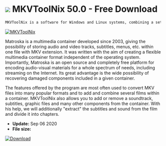 # ![](https://cdn.softexe.net/static/icon/win.gif) MKVToolNix 50.0 - Free Download

```sh
MKVToolNix is ​​a software for Windows and Linux systems, combining a set of tools for creating and editing files in the MKV (Matroska) format.
```
[![MKVToolNix](https://gallery.dpcdn.pl/imgc/Tools/3096/g_-_420x350_1.5_-_x20170228143739_0.png)](https://softexe.net/win/multimedia/video/mkvtoolnix:hepa.html)

Matroska is a multimedia container developed since 2003, giving the possibility of storing audio and video tracks, subtitles, menus, etc. within one file with MKV extension. It was written with the aim of creating a flexible multimedia container format independent of the operating system. Importantly, Matroska is an open source and completely free platform for encoding audio-visual materials for a whole spectrum of needs, including streaming on the Internet. Its great advantage is the wide possibility of recovering damaged components included in a given container. 
 
 The features offered by the program are most often used to convert MKV files into many popular formats and to add and combine several films within a container. MKVToolNix also allows you to add or remove a soundtrack, subtitles, graphic files and many other components from the container. With his help, we will additionally "extract" the subtitles and sound from the film and divide it into chapters.


- **Update:** Sep 06 2020
- **File size:** 

[![Download](https://cdn.softexe.net/static/img/download.png)](https://softexe.net/win/multimedia/video/mkvtoolnix:hepa.html)

